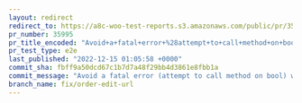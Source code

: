 ```yaml
---
layout: redirect
redirect_to: https://a8c-woo-test-reports.s3.amazonaws.com/public/pr/35995/e2e/index.html
pr_number: 35995
pr_title_encoded: "Avoid+a+fatal+error+%28attempt+to+call+method+on+bool%29+when+forming+order+edit+URLs"
pr_test_type: e2e
last_published: "2022-12-15 01:05:58 +0000"
commit_sha: fbff9a50dcd67c1b7d7a48f29bb4d3861e8fbb1a
commit_message: "Avoid a fatal error (attempt to call method on bool) when forming ore…"
branch_name: fix/order-edit-url
---
```


